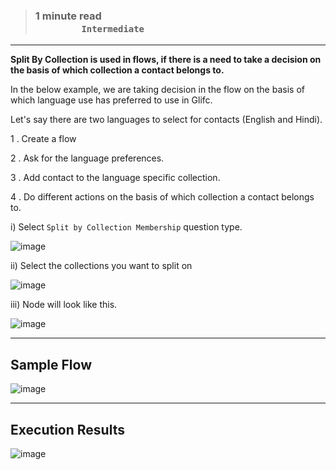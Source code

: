 > ### **1 minute read &nbsp; &nbsp; &nbsp; &nbsp; &nbsp; &nbsp; &nbsp; &nbsp; &nbsp; &nbsp; &nbsp; &nbsp; &nbsp; &nbsp; &nbsp; &nbsp; &nbsp; &nbsp; &nbsp; &nbsp; &nbsp; &nbsp; &nbsp; &nbsp; &nbsp; &nbsp; &nbsp; &nbsp; &nbsp; &nbsp; &nbsp; &nbsp; &nbsp; &nbsp; &nbsp; &nbsp; &nbsp; &nbsp; &nbsp; &nbsp; &nbsp; &nbsp; &nbsp; &nbsp; &nbsp; &nbsp; &nbsp; &nbsp; &nbsp; &nbsp; &nbsp; &nbsp; &nbsp; &nbsp; &nbsp; &nbsp;`Intermediate`**

___
**Split By Collection is used in flows, if there is a need to take a decision on the basis of which collection a contact belongs to.**

In the below example, we are taking decision in the flow on the basis of which language use has  preferred to use in Glifc.

Let&#39;s say there are two languages to select for contacts (English and Hindi).

1 .   Create a flow

2 .  Ask for the language preferences.

3 . Add contact to the language specific collection.

4 . Do different actions on the basis of which collection a contact belongs to.

i) Select `Split by Collection Membership`  question type.



![image](https://user-images.githubusercontent.com/32592458/220824217-321c5f5b-ac4b-4c64-91af-9f02250d0e42.png)



ii) Select the collections you want to split on

![image](https://user-images.githubusercontent.com/32592458/220824230-cdc3288a-bd38-41d5-a4c8-b8cd153ea856.png)



iii) Node will look like this.

![image](https://user-images.githubusercontent.com/32592458/220824238-2993cc5f-41b7-4488-83b5-aa7ad135d408.png)


___
## Sample Flow

![image](https://user-images.githubusercontent.com/32592458/220824248-f5042d1e-5dd6-4502-93cc-36a74e50c220.png)


___
## Execution Results

![image](https://user-images.githubusercontent.com/32592458/220824277-7901972c-ddc7-486c-89c2-176b0b9210d6.png)
